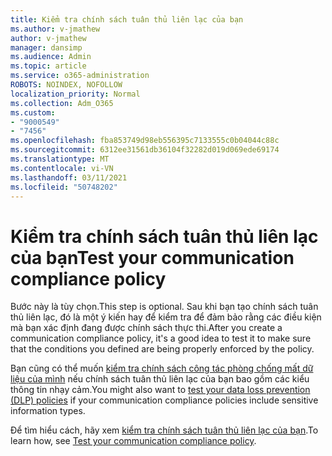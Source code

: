 ```yaml
---
title: Kiểm tra chính sách tuân thủ liên lạc của bạn
ms.author: v-jmathew
author: v-jmathew
manager: dansimp
ms.audience: Admin
ms.topic: article
ms.service: o365-administration
ROBOTS: NOINDEX, NOFOLLOW
localization_priority: Normal
ms.collection: Adm_O365
ms.custom:
- "9000549"
- "7456"
ms.openlocfilehash: fba853749d98eb556395c7133555c0b04044c88c
ms.sourcegitcommit: 6312ee31561db36104f32282d019d069ede69174
ms.translationtype: MT
ms.contentlocale: vi-VN
ms.lasthandoff: 03/11/2021
ms.locfileid: "50748202"
---
```

# <a name="test-your-communication-compliance-policy"></a><span data-ttu-id="0b82f-102">Kiểm tra chính sách tuân thủ liên lạc của bạn</span><span class="sxs-lookup"><span data-stu-id="0b82f-102">Test your communication compliance policy</span></span>

<span data-ttu-id="0b82f-103">Bước này là tùy chọn.</span><span class="sxs-lookup"><span data-stu-id="0b82f-103">This step is optional.</span></span> <span data-ttu-id="0b82f-104">Sau khi bạn tạo chính sách tuân thủ liên lạc, đó là một ý kiến hay để kiểm tra để đảm bảo rằng các điều kiện mà bạn xác định đang được chính sách thực thi.</span><span class="sxs-lookup"><span data-stu-id="0b82f-104">After you create a communication compliance policy, it's a good idea to test it to make sure that the conditions you defined are being properly enforced by the policy.</span></span>

<span data-ttu-id="0b82f-105">Bạn cũng có thể muốn [kiểm tra chính sách công tác phòng chống mất dữ liệu của mình](https://go.microsoft.com/fwlink/?linkid=2110890) nếu chính sách tuân thủ liên lạc của bạn bao gồm các kiểu thông tin nhạy cảm.</span><span class="sxs-lookup"><span data-stu-id="0b82f-105">You might also want to [test your data loss prevention (DLP) policies](https://go.microsoft.com/fwlink/?linkid=2110890) if your communication compliance policies include sensitive information types.</span></span>

<span data-ttu-id="0b82f-106">Để tìm hiểu cách, hãy xem [kiểm tra chính sách tuân thủ liên lạc của bạn](https://go.microsoft.com/fwlink/?linkid=2111304).</span><span class="sxs-lookup"><span data-stu-id="0b82f-106">To learn how, see [Test your communication compliance policy](https://go.microsoft.com/fwlink/?linkid=2111304).</span></span>
